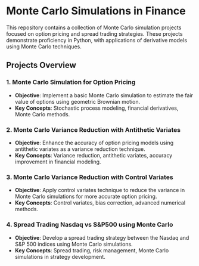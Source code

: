 # Monte Carlo Simulations in Finance

This repository contains a collection of Monte Carlo simulation projects focused on option pricing and spread trading strategies. These projects demonstrate proficiency in Python, with applications of derivative models using Monte Carlo techniques.

## Projects Overview

### 1. Monte Carlo Simulation for Option Pricing

- **Objective**: Implement a basic Monte Carlo simulation to estimate the fair value of options using geometric Brownian motion.
- **Key Concepts**: Stochastic process modeling, financial derivatives, Monte Carlo methods.

### 2. Monte Carlo Variance Reduction with Antithetic Variates

- **Objective**: Enhance the accuracy of option pricing models using antithetic variates as a variance reduction technique.
- **Key Concepts**: Variance reduction, antithetic variates, accuracy improvement in financial modeling.

### 3. Monte Carlo Variance Reduction with Control Variates

- **Objective**: Apply control variates technique to reduce the variance in Monte Carlo simulations for more accurate option pricing.
- **Key Concepts**: Control variates, bias correction, advanced numerical methods.

### 4. Spread Trading Nasdaq vs S&P500 using Monte Carlo

- **Objective**: Develop a spread trading strategy between the Nasdaq and S&P 500 indices using Monte Carlo simulations.
- **Key Concepts**: Spread trading, risk management, Monte Carlo simulations in strategy development.
